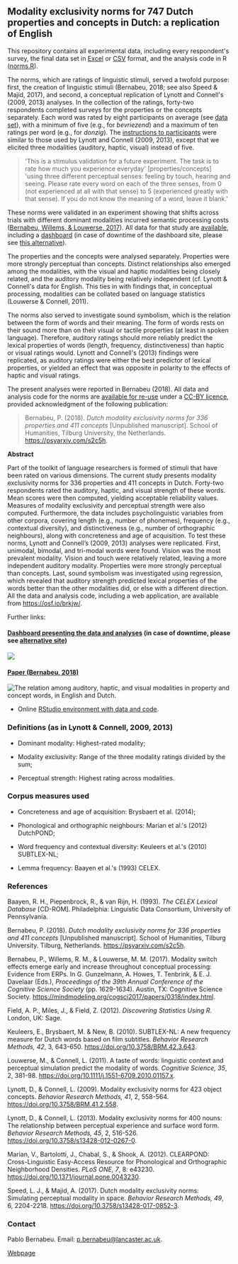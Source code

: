 ## Modality exclusivity norms for 747 Dutch properties and concepts in Dutch: a replication of English

This repository contains all experimental data, including every respondent's survey, the final data set in [Excel](https://github.com/pablobernabeu/Modality-exclusivity-norms-747-Dutch-English-replication/blob/master/norms.xlsx) or [CSV](https://github.com/pablobernabeu/Modality-exclusivity-norms-747-Dutch-English-replication/blob/master/all.csv) format, and the analysis code in R ([norms.R](https://github.com/pablobernabeu/Modality-exclusivity-norms-747-Dutch-English-replication/blob/master/norms.R)).

The norms, which are ratings of linguistic stimuli, served a twofold purpose: first, the creation of linguistic stimuli (Bernabeu, 2018; see also Speed & Majid, 2017), and second, a conceptual replication of Lynott and Connell's (2009, 2013) analyses. In the collection of the ratings, forty-two respondents completed surveys for the properties or the concepts separately. Each word was rated by eight participants on average (see [data set](https://osf.io/ge7pn/)), with a minimum of five (e.g., for *bevriezend*) and a maximum of ten ratings per word (e.g., for *donzig*). The [instructions to participants](https://osf.io/ungey/) were similar to those used by Lynott and Connell (2009, 2013), except that we elicited three modalities (auditory, haptic, visual) instead of five.

> <span style = "font-size: 14px;"> 'This is a stimulus validation for a future experiment. The task is to rate how much you experience everyday' [properties/concepts] 'using three different perceptual senses: feeling by touch, hearing and seeing. Please rate every word on each of the three senses, from 0 (not experienced at all with that sense) to 5 (experienced greatly with that sense). If you do not know the meaning of a word, leave it blank.' </span>

These norms were validated in an experiment showing that shifts across trials with different dominant modalities incurred semantic processing costs ([Bernabeu, Willems, & Louwerse, 2017](https://mindmodeling.org/cogsci2017/papers/0318/index.html)). All data for that study are [available](https://osf.io/97unm/wiki/home/), including a [dashboard](https://mybinder.org/v2/gh/pablobernabeu/Modality-switch-effects-emerge-early-and-increase-throughout-conceptual-processing/0a5542658914a6ed01cf8e96252c48bb5bcf8f18?urlpath=shiny/Shiny-app/) (in case of downtime of the dashboard site, please see [this alternative](https://pablobernabeu.shinyapps.io/ERP-waveform-visualization_CMS-experiment/)).

The properties and the concepts were analysed separately. Properties were more strongly perceptual than concepts. Distinct relationships also emerged among the modalities, with the visual and haptic modalities being closely related, and the auditory modality being relatively independent (cf. Lynott & Connell's data for English. This ties in with findings that, in conceptual processing, modalities can be collated based on language statistics (Louwerse & Connell, 2011).

The norms also served to investigate sound symbolism, which is the relation between the form of words and their meaning. The form of words rests on their sound more than on their visual or tactile properties (at least in spoken language). Therefore, auditory ratings should more reliably predict the lexical properties of words (length, frequency, distinctiveness) than haptic or visual ratings would. Lynott and Connell's (2013) findings were replicated, as auditory ratings were either the best predictor of lexical properties, or yielded an effect that was opposite in polarity to the effects of haptic and visual ratings.

The present analyses were reported in Bernabeu (2018). All data and analysis code for the norms are [available for re-use](https://osf.io/brkjw/wiki/home/) under a [CC-BY licence](https://creativecommons.org/licenses/by/4.0/), provided acknowledgment of the following publication:

> <span style = "font-size: 14.1px;"> Bernabeu, P. (2018). *Dutch modality exclusivity norms for 336 properties and 411 concepts* [Unpublished manuscript]. School of Humanities, Tilburg University, the Netherlands. https://psyarxiv.com/s2c5h. </span>


**Abstract**

Part of the toolkit of language researchers is formed of stimuli that have been rated on various dimensions. The current study presents modality exclusivity norms for 336 properties and 411 concepts in Dutch. Forty-two respondents rated the auditory, haptic, and visual strength of these words. Mean scores were then computed, yielding acceptable reliability values. Measures of modality exclusivity and perceptual strength were also computed. Furthermore, the data includes psycholinguistic variables from other corpora, covering length (e.g., number of phonemes), frequency (e.g., contextual diversity), and distinctiveness (e.g., number of orthographic neighbours), along with concreteness and age of acquisition. To test these norms, Lynott and Connell’s (2009, 2013) analyses were replicated. First, unimodal, bimodal, and tri-modal words were found. Vision was the most prevalent modality. Vision and touch were relatively related, leaving a more independent auditory modality. Properties were more strongly perceptual than concepts. Last, sound symbolism was investigated using regression, which revealed that auditory strength predicted lexical properties of the words better than the other modalities did, or else with a different direction. All the data and analysis code, including a web application, are available from https://osf.io/brkjw/.

Further links:

#### [**Dashboard presenting the data and analyses**](https://pablobernabeu.shinyapps.io/dutch-modality-exclusivity-norms/) (in case of downtime, please see [alternative site](http://rpubs.com/pcbernabeu/Dutch-modality-exclusivity-norms))
 
![](https://i.imgur.com/gS1vpcM.gif)

#### [**Paper (Bernabeu, 2018)**](https://psyarxiv.com/s2c5h)

![The relation among auditory, haptic, and visual modalities in property and concept words, in English and Dutch.](https://raw.githubusercontent.com/pablobernabeu/Modality-exclusivity-norms-747-Dutch-English-replication/master/allfour_lowres.png)

- Online [RStudio environment with data and code](https://mybinder.org/v2/gh/pablobernabeu/Modality-exclusivity-norms-747-Dutch-English-replication/b67eeda0254722e083baaf228c2d2334cd978c10?urlpath=rstudio).


### **Definitions** (as in Lynott & Connell, 2009, 2013)

- Dominant modality: Highest-rated modality;

- Modality exclusivity: Range of the three modality ratings divided by the sum;

- Perceptual strength: Highest rating across modalities.


### Corpus measures used

* Concreteness and age of acquisition: Brysbaert et al. (2014);

* Phonological and orthographic neighbours: Marian et al.'s (2012) DutchPOND;

* Word frequency and contextual diversity: Keuleers et al.'s (2010) SUBTLEX-NL;

* Lemma frequency: Baayen et al.'s (1993) CELEX.


### References

Baayen, R. H., Piepenbrock, R., & van Rijn, H. (1993). *The CELEX Lexical Database* [CD-ROM]. Philadelphia: Linguistic Data Consortium, University of Pennsylvania.

Bernabeu, P.  (2018). *Dutch  modality  exclusivity  norms  for  336  properties  and  411  concepts* [Unpublished manuscript]. School of Humanities, Tilburg University. Tilburg, Netherlands. https://psyarxiv.com/s2c5h.

Bernabeu, P., Willems, R. M., & Louwerse, M. M. (2017). Modality switch effects emerge early and increase throughout conceptual processing: Evidence from ERPs. In G. Gunzelmann, A. Howes,  T. Tenbrink, & E. J. Davelaar (Eds.), *Proceedings of the 39th Annual Conference of the Cognitive Science Society* (pp. 1629-1634). Austin, TX: Cognitive Science Society. https://mindmodeling.org/cogsci2017/papers/0318/index.html.

Field, A. P., Miles, J., & Field, Z. (2012). *Discovering Statistics Using R*. London, UK: Sage.

Keuleers, E., Brysbaert, M. & New, B. (2010). SUBTLEX-NL: A new frequency measure for Dutch words based on film subtitles. *Behavior Research Methods, 42*, 3, 643-650. https://doi.org/10.3758/BRM.42.3.643.

Louwerse, M., & Connell, L. (2011). A taste of words: linguistic context and perceptual simulation predict the modality of words. *Cognitive Science, 35*, 2, 381-98. https://doi.org/10.1111/j.1551-6709.2010.01157.x.

Lynott, D., & Connell, L. (2009). Modality exclusivity norms for 423 object concepts. *Behavior Research Methods, 41*, 2, 558-564. https://doi.org/10.3758/BRM.41.2.558.

Lynott, D., & Connell, L. (2013). Modality exclusivity norms for 400 nouns: The relationship between perceptual experience and surface word form. *Behavior Research Methods, 45*, 2, 516-526. https://doi.org/10.3758/s13428-012-0267-0.

Marian, V., Bartolotti, J., Chabal, S., & Shook, A. (2012). CLEARPOND: Cross-Linguistic Easy-Access Resource for Phonological and Orthographic Neighborhood Densities. *PLoS ONE, 7*, 8: e43230. https://doi.org/10.1371/journal.pone.0043230.

Speed, L. J., & Majid, A. (2017). Dutch modality exclusivity norms: Simulating perceptual modality in space. *Behavior Research Methods, 49*, 6, 2204-2218. https://doi.org/10.3758/s13428-017-0852-3.


### Contact

Pablo Bernabeu. Email: p.bernabeu@lancaster.ac.uk.

[Webpage](http://www.research.lancs.ac.uk/portal/en/people/pablo-de-juan-bernabeu)

